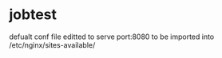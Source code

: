 # jobtest
defualt conf file editted to serve port:8080 to be imported into /etc/nginx/sites-available/
